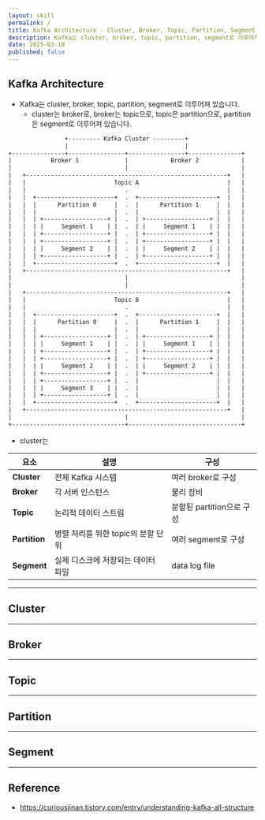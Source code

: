 ```yaml
---
layout: skill
permalink: /
title: Kafka Architecture - Cluster, Broker, Topic, Partition, Segment
description: Kafka는 cluster, broker, topic, partition, segment로 이루어져 있습니다.
date: 2025-03-10
published: false
---
```



## Kafka Architecture

- Kafka는 cluster, broker, topic, partition, segment로 이루어져 있습니다.
    - cluster는 broker로, broker는 topic으로, topic은 partition으로, partition은 segment로 이루어져 있습니다.

```txt
                +--------- Kafka Cluster ---------+
                |                                 |
+---------------+----------------+----------------+---------------+
|           Broker 1             |            Broker 2            |
|                                |                                |
|   +---------------------------------------------------------+   |
|   |                         Topic A                         |   |
|   |                            .                            |   |
|   |  +----------------------+  .  +----------------------+  |   |
|   |  |      Partition 0     |  .  |      Partition 1     |  |   |
|   |  |                      |  .  |                      |  |   |
|   |  | +------------------+ |  .  | +------------------+ |  |   |
|   |  | |     Segment 1    | |  .  | |     Segment 1    | |  |   |
|   |  | +------------------+ |  .  | +------------------+ |  |   |
|   |  | +------------------+ |  .  | +------------------+ |  |   |
|   |  | |     Segment 2    | |  .  | |     Segment 2    | |  |   |
|   |  | +------------------+ |  .  | +------------------+ |  |   |
|   |  +----------------------+  .  +----------------------+  |   |
|   +---------------------------------------------------------+   |
|                                |                                |
|                                |                                |
|   +---------------------------------------------------------+   |
|   |                         Topic B                         |   |
|   |                            .                            |   |
|   |  +----------------------+  .  +----------------------+  |   |
|   |  |      Partition 0     |  .  |      Partition 1     |  |   |
|   |  |                      |  .  |                      |  |   |
|   |  | +------------------+ |  .  | +------------------+ |  |   |
|   |  | |     Segment 1    | |  .  | |     Segment 1    | |  |   |
|   |  | +------------------+ |  .  | +------------------+ |  |   |
|   |  | +------------------+ |  .  | +------------------+ |  |   |
|   |  | |     Segment 2    | |  .  | |     Segment 2    | |  |   |
|   |  | +------------------+ |  .  | +------------------+ |  |   |
|   |  | +------------------+ |  .  |                      |  |   |
|   |  | |     Segment 3    | |  .  |                      |  |   |
|   |  | +------------------+ |  .  |                      |  |   |
|   |  +----------------------+  .  +----------------------+  |   |
|   +---------------------------------------------------------+   |
|                                |                                |
+--------------------------------+--------------------------------+
```

- cluster는 






| 요소 | 설명 | 구성 |
| --- | --- | --- |
| **Cluster** | 전체 Kafka 시스템 | 여러 broker로 구성 |
| **Broker** | 각 서버 인스턴스 | 물리 장비 |
| **Topic** | 논리적 데이터 스트림 | 분할된 partition으로 구성 |
| **Partition** | 병렬 처리를 위한 topic의 분할 단위 | 여러 segment로 구성 |
| **Segment** | 실제 디스크에 저장되는 데이터 파일 | data log file |


---





## Cluster




---


## Broker


---


## Topic



---


## Partition



---


## Segment











---


## Reference

- <https://curiousjinan.tistory.com/entry/understanding-kafka-all-structure>
